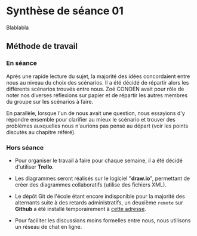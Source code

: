 # Synthèse de séance 01

Blablabla

## Méthode de travail

### En séance
Après une rapide lecture du sujet, la majorité des idées concordaient entre nous au niveau du choix des scénarios. Il a été décidé de répartir alors les différents scénarios trouvés entre nous. Zoé CONOEN avait pour rôle de noter nos diverses réflexions sur papier et de répartir les autres membres du groupe sur les scénarios à faire.

En parallèle, lorsque l'un de nous avait une question, nous essayions d'y répondre ensemble pour clarifier au mieux le scénario et trouver des problèmes auxquelles nous n'aurions pas pensé au départ (voir les points discutés au chapitre référé).

### Hors séance
- Pour organiser le travail à faire pour chaque semaine, il a été décidé d'utiliser **Trello**.

- Les diagrammes seront réalisés sur le logiciel "**draw.io**", permettant de créer des diagrammes collaboratifs (utilise des fichiers XML).

- Le dépôt Git de l'école étant encore indisponible pour la majorité des alternants suite à des retards administratifs, un deuxième ``remote`` sur **Github** a été installé temporairement à [cette adresse](https://github.com/canoenZoe/One_Minute.git).

- Pour faciliter les discussions moins formelles entre nous, nous utilisons un réseau de chat en ligne.
